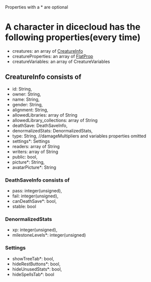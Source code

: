 Properties with a * are optional
# A character in dicecloud has the following properties(every time)
- creatures: an array of [CreatureInfo](https://github.com/gregovin/dicecloud_models/blob/master/model_structure/overal_structure.md#creatureinfo-consists-of)
- creatureProperties: an array of [FlatProp](Property_structure.md)
- creatureVariables: an array of CreatureVariables

## CreatureInfo consists of
- id: String,
- owner: String,
- name: String,
- gender: String,
- alignment: String,
- allowedLibraries: array of String
- allowedLibrary_collections: array of String
- deathSave: DeathSaveInfo,
- denormalizedStats: DenormalizedStats,
- type: String,
//damageMultipliers and variables properties omitted
- settings*: Settings
- readers: array of String
- writers: array of String
- public: bool,
- picture*: String,
- avatarPicture*: String

### DeathSaveInfo consists of
- pass: integer(unsigned),
- fail: integer(unsigned),
- canDeathSave*: bool,
- stable: bool

### DenormalizedStats
- xp: integer(unsigned),
- milestoneLevels*: integer(unsigned)

### Settings
- showTreeTab*: bool,
- hideRestButtons*: bool,
- hideUnusedStats*: bool,
- hideSpellsTab*: bool